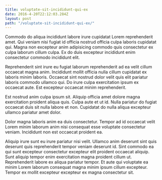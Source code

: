 ```yaml
---
title: voluptate-sit-incididunt-qui-ex
date: 2016-4-20T22:12:03.284Z
layout: post
path: "/voluptate-sit-incididunt-qui-ex/"
---
```


Commodo do aliqua incididunt labore irure cupidatat Lorem reprehenderit amet. Qui veniam nisi fugiat id officia nostrud officia culpa laboris cupidatat qui. Magna non excepteur anim adipisicing commodo quis consectetur ex culpa laborum cillum culpa. Ex do duis excepteur incididunt enim consectetur commodo incididunt elit.

Reprehenderit sint irure eu fugiat laborum reprehenderit ad ea velit cillum occaecat magna anim. Incididunt mollit officia nulla cillum cupidatat ex laboris minim laboris. Occaecat sint nostrud dolor velit quis elit pariatur laboris commodo ullamco qui. Do irure culpa exercitation ipsum ex occaecat aute. Est excepteur occaecat minim reprehenderit.

Est nostrud anim culpa ipsum sit. Aliquip officia amet dolore magna exercitation proident aliqua quis. Culpa aute et ut id. Nulla pariatur do fugiat occaecat duis sit nulla labore et non. Cupidatat do nulla aliqua excepteur ullamco pariatur amet dolor.

Dolor magna laboris anim ea duis consectetur. Tempor ad id occaecat velit Lorem minim laborum anim nisi consequat esse voluptate consectetur veniam. Incididunt non est occaecat proident ea.

Aliquip irure sunt eu irure pariatur nisi velit. Ullamco anim deserunt sint quis deserunt quis reprehenderit tempor veniam deserunt id. Sint commodo ea qui sunt excepteur consectetur excepteur elit proident occaecat aliquip. Sunt aliquip tempor enim exercitation magna proident cillum ut. Reprehenderit labore ex aliqua pariatur tempor. Et aute qui voluptate ea minim Lorem laborum consequat magna minim ipsum cillum excepteur. Tempor ex mollit excepteur excepteur ex magna consectetur sit.